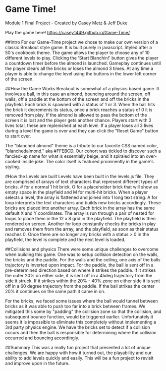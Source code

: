# Game Time!

Module 1 Final Project - Created by Casey Metz & Jeff Duke

Play the game here! https://casey1449.github.io/Game-Time/

##Intro
For our Game-Time project we chose to make our own version of a classic Breakout style game.  It is built purely in javascript.  Styled after a 50's cookbook theme.  The game allows the player to choose any of 10 different levels to play.  Clicking the 'Start Blanchin!' button gives the player a countdown timer before the almond is launched.  Gameplay continues until the player clears all the bricks or loses the almond 3 times.  At any time a player is able to change the level using the buttons in the lower left corner of the screen.  

##How the Game Works
Breakout is somewhat of a physics based game.  It involves a ball, in this case an almond, bouncing around the screen, off walls, off a paddle at the bottom of the screen and off the bricks in the playfield.  Each brick is spawned with a status of 1 or 3.  When the ball hits the brick it decrements its status, once a brick reaches a status of 0 it is removed from play.  If the almond is allowed to pass the bottom of the screen it is lost and the player gets another chance.  Players start with 3 lives total, these are replenished at each level.  If a player loses all 3 lives during a level the game is over and they can click the "Reset Game" button to start over.

The "blanched almond" theme is a tribute to our favorite CSS named color, "blanchedalmond," aka #FFEBCD. Our cohort was tickled to discover such a fancied-up name for what is essentially beige, and it spiraled into an over-cooked inside joke. The color itself is featured prominently in the game's styling. 

#How the Levels are built
Levels have been built in the levels.js file.  They are comprised of arrays of text characters that represent different types of bricks.  # for a normal 1 hit brick, O for a placeholder brick that will show as empty space in the playfield and M for multi-hit bricks.  When a player selects a level, the array is flattened and joined into 1 long text string.  A for loop interprets the text characters and builds new bricks accordingly.  These bricks are placed into another array.  Each brick in the array has the same default X and Y coordinates.  The array is run through a pair of nested for loops to place them in the 12 x 8 grid in the playfield.  The playfield is then rendered on screen.  Another for loop constantly checks the bricks in play and removes them from the array, and the playfield, as soon as their status reaches 0.  Once there are no longer any bricks with a status > 0 in the playfield, the level is complete and the next level is loaded.  

##Collisions and physics
There were some unique challenges to overcome when building this game.  One was to setup collision detection on the walls, the bricks and the paddle.  For the walls and the ceiling, one axis of the balls trajectory is inverted upon impact.  For the paddle, the ball is sent off in a pre-determined direction based on where it strikes the paddle.  If it strikes the outer 20% on either side, it is sent off in a 45deg trajectory from the side it struck.  If it strikes within the 20% - 40% zone on either side it is sent off in a 60 degree trajectory from the paddle.  If the ball strikes the center 20% it continues on the same path it came in on.  

For the bricks, we faced some issues where the ball would tunnel between bricks as it was able to push too far into a brick between frames.  We mitigated this some by "padding" the collision zone so that the collision, and subsequent bounce function, would be triggered earlier.  Unfortunately it seems it is impossible to eliminate this completely without implementing a 3rd party physics engine.  We have the bricks set to detect if a collision occurs and then the ball is responsible for determining where the collision occurred and bouncing accordingly.  

##Summary
This was a really fun project that presented a lot of unique challenges.  We are happy with how it turned out, the playability and our ability to add levels quickly and easily.  This will be a fun project to revisit and improve upon in the future.
